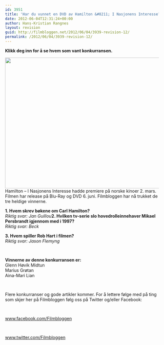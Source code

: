```yaml
---
id: 3951
title: 'Har du vunnet en DVD av Hamilton &#8211; I Nasjonens Interesse?'
date: 2012-06-04T12:31:24+00:00
author: Hans-Kristian Rangnes
layout: revision
guid: http://filmbloggen.net/2012/06/04/3939-revision-12/
permalink: /2012/06/04/3939-revision-12/
---
```

**Klikk deg inn for å se hvem som vant konkurransen.<!--more-->**

  
<a href="http://filmbloggen.net/2012/05/28/konkurranse-vinn-dvd-av-hamilton-i-nasjonens-interesse/hamilton/" rel="attachment wp-att-3829"><img class="alignnone size-large wp-image-3829" src="http://filmbloggen.net/wp-content/uploads//2012/05/hamilton-620x429.jpg" alt="" width="620" height="429" /><br /> </a>Hamilton – I Nasjonens Interesse hadde premiere på norske kinoer 2. mars. Filmen har release på Blu-Ray og DVD 6. juni. Filmbloggen har nå trukket de tre heldige vinnerne.

<div>
  <strong>1. Hvem skrev bøkene om Carl Hamilton?</strong><br /> <em><em><em>Riktig svar: Jan Guillou</em></em></em><strong>2. Hvilken tv-serie slo hovedrolleinnehaver Mikael Persbrandt igjennom med i 1997?</strong><br /> <em><em>Riktig svar: Beck</em></em></p> 
  
  <div>
    <strong>3. Hvem spiller Rob Hart i filmen?</strong><br /> <em>Riktig svar: Jason Flemyng</em>
  </div>
  
  <p>
    &nbsp;
  </p>
  
  <div>
    <strong>Vinnerne av denne konkurransen er:</strong><br /> Glenn Høvik Midtun<br /> Marius Grøtan<br /> Aina-Mari Lian
  </div>
  
  <p>
    &nbsp;
  </p>
  
  <div>
    Flere konkurranser og gode artikler kommer. For å lettere følge med på ting som skjer her på Filmbloggen følg oss på Twitter og/eller Facebook:
  </div>
  
  <p>
    &nbsp;
  </p>
  
  <div>
    <a href="http://www.facebook.com/Filmbloggen">www.facebook.com/Filmbloggen</a>
  </div>
  
  <p>
    &nbsp;
  </p>
  
  <div>
    <a href="http://www.twitter.com/Filmbloggen">www.twitter.com/Filmbloggen</a>
  </div>
</div>